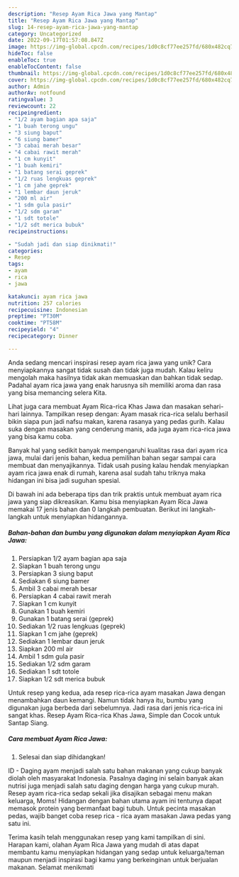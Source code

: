 ```yaml
---
description: "Resep Ayam Rica Jawa yang Mantap"
title: "Resep Ayam Rica Jawa yang Mantap"
slug: 14-resep-ayam-rica-jawa-yang-mantap
category: Uncategorized
date: 2022-09-17T01:57:08.847Z
image: https://img-global.cpcdn.com/recipes/1d0c8cf77ee257fd/680x482cq70/ayam-rica-jawa-foto-resep-utama.jpg
hideToc: false
enableToc: true
enableTocContent: false
thumbnail: https://img-global.cpcdn.com/recipes/1d0c8cf77ee257fd/680x482cq70/ayam-rica-jawa-foto-resep-utama.jpg
cover: https://img-global.cpcdn.com/recipes/1d0c8cf77ee257fd/680x482cq70/ayam-rica-jawa-foto-resep-utama.jpg
author: Admin
authorAv: notfound
ratingvalue: 3
reviewcount: 22
recipeingredient:
- "1/2 ayam bagian apa saja"
- "1 buah terong ungu"
- "3 siung baput"
- "6 siung bamer"
- "3 cabai merah besar"
- "4 cabai rawit merah"
- "1 cm kunyit"
- "1 buah kemiri"
- "1 batang serai geprek"
- "1/2 ruas lengkuas geprek"
- "1 cm jahe geprek"
- "1 lembar daun jeruk"
- "200 ml air"
- "1 sdm gula pasir"
- "1/2 sdm garam"
- "1 sdt totole"
- "1/2 sdt merica bubuk"
recipeinstructions:

- "Sudah jadi dan siap dinikmati!"
categories:
- Resep
tags:
- ayam
- rica
- jawa

katakunci: ayam rica jawa 
nutrition: 257 calories
recipecuisine: Indonesian
preptime: "PT30M"
cooktime: "PT58M"
recipeyield: "4"
recipecategory: Dinner

---
```





Anda sedang mencari inspirasi resep ayam rica jawa yang unik? Cara menyiapkannya sangat tidak susah dan tidak juga mudah. Kalau keliru mengolah maka hasilnya tidak akan memuaskan dan bahkan tidak sedap. Padahal ayam rica jawa yang enak harusnya sih memiliki aroma dan rasa yang bisa memancing selera Kita.





Lihat juga cara membuat Ayam Rica-rica Khas Jawa dan masakan sehari-hari lainnya. Tampilkan resep dengan: Ayam masak rica-rica selalu berhasil bikin siapa pun jadi nafsu makan, karena rasanya yang pedas gurih. Kalau suka dengan masakan yang cenderung manis, ada juga ayam rica-rica jawa yang bisa kamu coba.

Banyak hal yang sedikit banyak mempengaruhi kualitas rasa dari ayam rica jawa, mulai dari jenis bahan, kedua pemilihan bahan segar sampai cara membuat dan menyajikannya. Tidak usah pusing kalau hendak menyiapkan ayam rica jawa enak di rumah, karena asal sudah tahu triknya maka hidangan ini bisa jadi suguhan spesial.






Di bawah ini ada beberapa tips dan trik praktis untuk membuat ayam rica jawa yang siap dikreasikan. Kamu bisa menyiapkan Ayam Rica Jawa memakai 17 jenis bahan dan 0 langkah pembuatan. Berikut ini langkah-langkah untuk menyiapkan hidangannya.

<!--inarticleads1-->

##### Bahan-bahan dan bumbu yang digunakan dalam menyiapkan Ayam Rica Jawa:

1. Persiapkan 1/2 ayam bagian apa saja
1. Siapkan 1 buah terong ungu
1. Persiapkan 3 siung baput
1. Sediakan 6 siung bamer
1. Ambil 3 cabai merah besar
1. Persiapkan 4 cabai rawit merah
1. Siapkan 1 cm kunyit
1. Gunakan 1 buah kemiri
1. Gunakan 1 batang serai (geprek)
1. Sediakan 1/2 ruas lengkuas (geprek)
1. Siapkan 1 cm jahe (geprek)
1. Sediakan 1 lembar daun jeruk
1. Siapkan 200 ml air
1. Ambil 1 sdm gula pasir
1. Sediakan 1/2 sdm garam
1. Sediakan 1 sdt totole
1. Siapkan 1/2 sdt merica bubuk


Untuk resep yang kedua, ada resep rica-rica ayam masakan Jawa dengan menambahkan daun kemangi. Namun tidak hanya itu, bumbu yang digunakan juga berbeda dari sebelumnya. Jadi rasa dari jenis rica-rica ini sangat khas. Resep Ayam Rica-rica Khas Jawa, Simple dan Cocok untuk Santap Siang. 

<!--inarticleads2-->

##### Cara membuat Ayam Rica Jawa:


1. Selesai dan siap dihidangkan!

ID - Daging ayam menjadi salah satu bahan makanan yang cukup banyak diolah oleh masyarakat Indonesia. Pasalnya daging ini selain banyak akan nutrisi juga menjadi salah satu daging dengan harga yang cukup murah. Resep ayam rica-rica sedap sekali jika disajikan sebagai menu makan keluarga, Moms! Hidangan dengan bahan utama ayam ini tentunya dapat memasok protein yang bermanfaat bagi tubuh. Untuk pecinta masakan pedas, wajib banget coba resep rica - rica ayam masakan Jawa pedas yang satu ini. 

Terima kasih telah menggunakan resep yang kami tampilkan di sini. Harapan kami, olahan Ayam Rica Jawa yang mudah di atas dapat membantu kamu menyiapkan hidangan yang sedap untuk keluarga/teman maupun menjadi inspirasi bagi kamu yang berkeinginan untuk berjualan makanan. Selamat menikmati

